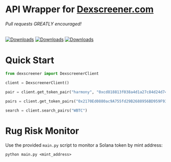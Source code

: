 # API Wrapper for [Dexscreener.com](https://docs.dexscreener.com/)

###### Pull requests GREATLY encouraged!

[![Downloads](https://static.pepy.tech/badge/dexscreener/week)](https://pepy.tech/project/dexscreener)
[![Downloads](https://static.pepy.tech/badge/dexscreener/month)](https://pepy.tech/project/dexscreener)
[![Downloads](https://pepy.tech/badge/dexscreener)](https://pepy.tech/project/dexscreener)

# Quick Start

```python
from dexscreener import DexscreenerClient

client = DexscreenerClient()

pair = client.get_token_pair("harmony", "0xcd818813f038a4d1a27c84d24d74bbc21551fa83")

pairs = client.get_token_pairs("0x2170Ed0880ac9A755fd29B2688956BD959F933F8")

search = client.search_pairs("WBTC")
```

# Rug Risk Monitor

Use the provided `main.py` script to monitor a Solana token by mint address:

```
python main.py <mint_address>
```
